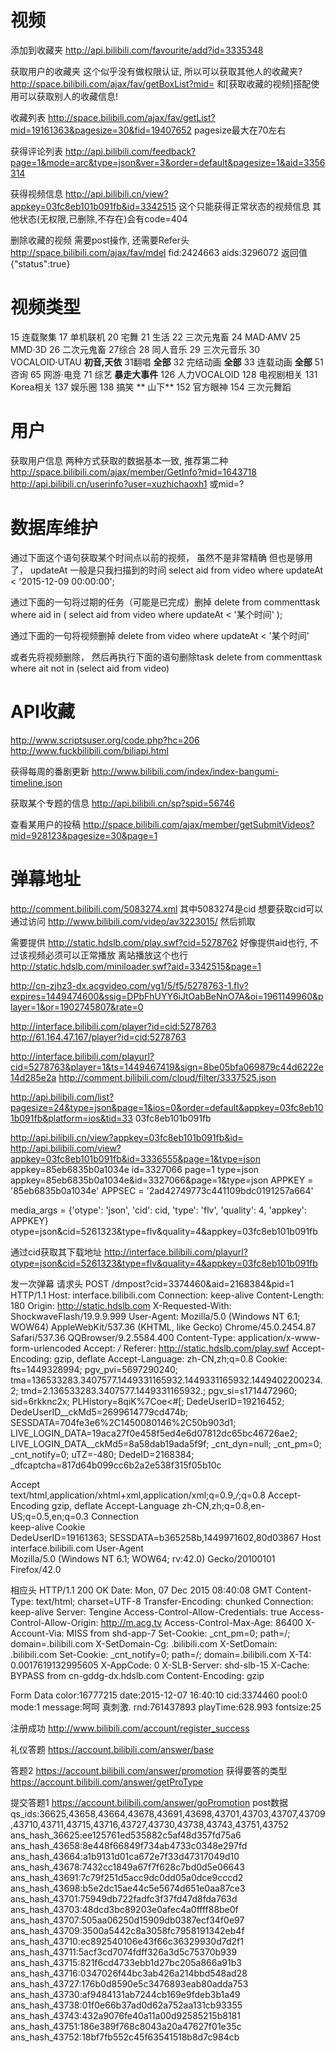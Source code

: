 # 视频 #
添加到收藏夹
http://api.bilibili.com/favourite/add?id=3335348

获取用户的收藏夹
这个似乎没有做权限认证, 所以可以获取其他人的收藏夹?
http://space.bilibili.com/ajax/fav/getBoxList?mid=
和[获取收藏的视频]搭配使用可以获取别人的收藏信息!

收藏列表
http://space.bilibili.com/ajax/fav/getList?mid=19161363&pagesize=30&fid=19407652
pagesize最大在70左右

获得评论列表
http://api.bilibili.com/feedback?page=1&mode=arc&type=json&ver=3&order=default&pagesize=1&aid=3356314

获得视频信息
http://api.bilibili.cn/view?appkey=03fc8eb101b091fb&id=3342515
这个只能获得正常状态的视频信息
其他状态(无权限,已删除,不存在)会有code=404

删除收藏的视频
需要post操作, 还需要Refer头
http://space.bilibili.com/ajax/fav/mdel
fid:2424663
aids:3296072
返回值{"status":true}

# 视频类型 #
15 连载聚集
17 单机联机
20 宅舞
21 生活
22 三次元鬼畜
24 MAD·AMV
25 MMD·3D
26 二次元鬼畜
27综合
28 同人音乐
29 三次元音乐
30 VOCALOID·UTAU			**初音,天依**
31翻唱						**全部**
32 完结动画					**全部**
33 连载动画					**全部**
51 咨询
65 网游·电竞
71 综艺						**暴走大事件**
126 人力VOCALOID
128 电视剧相关
131 Korea相关
137 娱乐圈
138 搞笑					** 山下**
152 官方眼神
154 三次元舞蹈

# 用户 #
获取用户信息
两种方式获取的数据基本一致, 推荐第二种
http://space.bilibili.com/ajax/member/GetInfo?mid=1643718
http://api.bilibili.cn/userinfo?user=xuzhichaoxh1
	或mid=?
	
# 数据库维护 #
通过下面这个语句获取某个时间点以前的视频， 虽然不是非常精确 但也是够用了， updateAt 一般是只我扫描到的时间
select aid from video where updateAt < '2015-12-09 00:00:00';

通过下面的一句将过期的任务（可能是已完成）删掉
delete from commenttask where aid in ( select aid from video where updateAt < '某个时间' );

通过下面的一句将视频删掉
delete from video where updateAt < '某个时间'

或者先将视频删除， 然后再执行下面的语句删除task
delete from commenttask where ait not in (select aid from video)


# API收藏 #
http://www.scriptsuser.org/code.php?hc=206
http://www.fuckbilibili.com/biliapi.html

获得每周的番剧更新
http://www.bilibili.com/index/index-bangumi-timeline.json

获取某个专题的信息
http://api.bilibili.cn/sp?spid=56746

查看某用户的投稿
http://space.bilibili.com/ajax/member/getSubmitVideos?mid=928123&pagesize=30&page=1



# 弹幕地址 #
http://comment.bilibili.com/5083274.xml
其中5083274是cid
想要获取cid可以通过访问
http://www.bilibili.com/video/av3223015/
然后抓取
<script type='text/javascript'>EmbedPlayer('player', "http://static.hdslb.com/play.swf", "cid=5083274&aid=3223015");</script>

需要提供
http://static.hdslb.com/play.swf?cid=5278762
好像提供aid也行, 不过该视频必须可以正常播放
离站播放这个也行
http://static.hdslb.com/miniloader.swf?aid=3342515&page=1


http://cn-zjhz3-dx.acgvideo.com/vg1/5/f5/5278763-1.flv?expires=1449474600&ssig=DPbFhUYY6iJtOabBeNnO7A&oi=1961149960&player=1&or=1902745807&rate=0

http://interface.bilibili.com/player?id=cid:5278763
http://61.164.47.167/player?id=cid:5278763

http://interface.bilibili.com/playurl?cid=5278763&player=1&ts=1449467419&sign=8be05bfa069879c44d6222e14d285e2a
http://comment.bilibili.com/cloud/filter/3337525.json

http://api.bilibili.com/list?pagesize=24&type=json&page=1&ios=0&order=default&appkey=03fc8eb101b091fb&platform=ios&tid=33
03fc8eb101b091fb

http://api.bilibili.cn/view?appkey=03fc8eb101b091fb&id=
http://api.bilibili.com/view?appkey=03fc8eb101b091fb&id=3336555&page=1&type=json
appkey=85eb6835b0a1034e
id=3327066
page=1
type=json
appkey=85eb6835b0a1034e&id=3327066&page=1&type=json
APPKEY = '85eb6835b0a1034e'
APPSEC = '2ad42749773c441109bdc0191257a664'

media_args = {'otype': 'json', 'cid': cid, 'type': 'flv', 'quality': 4, 'appkey': APPKEY}
otype=json&cid=5261323&type=flv&quality=4&appkey=03fc8eb101b091fb

通过cid获取其下载地址
http://interface.bilibili.com/playurl?otype=json&cid=5261323&type=flv&quality=4&appkey=03fc8eb101b091fb

发一次弹幕
请求头
POST /dmpost?cid=3374460&aid=2168384&pid=1 HTTP/1.1
Host: interface.bilibili.com
Connection: keep-alive
Content-Length: 180
Origin: http://static.hdslb.com
X-Requested-With: ShockwaveFlash/19.9.9.999
User-Agent: Mozilla/5.0 (Windows NT 6.1; WOW64) AppleWebKit/537.36 (KHTML, like Gecko) Chrome/45.0.2454.87 Safari/537.36 QQBrowser/9.2.5584.400
Content-Type: application/x-www-form-urlencoded
Accept: */*
Referer: http://static.hdslb.com/play.swf
Accept-Encoding: gzip, deflate
Accept-Language: zh-CN,zh;q=0.8
Cookie: fts=1449328994; pgv_pvi=5697290240; tma=136533283.3407577.1449331165932.1449331165932.1449402200234.2; tmd=2.136533283.3407577.1449331165932.; pgv_si=s1714472960; sid=6rkknc2x; PLHistory=8qiK%7Coe<#[; DedeUserID=19216452; DedeUserID__ckMd5=2699614779cd474b; SESSDATA=704fe3e6%2C1450080146%2C50b903d1; LIVE_LOGIN_DATA=19aca27f0e458f5ed4e6d07812dc65bc46726ae2; LIVE_LOGIN_DATA__ckMd5=8a58dab19ada5f9f; _cnt_dyn=null; _cnt_pm=0; _cnt_notify=0; uTZ=-480; DedeID=2168384; _dfcaptcha=817d64b099cc6b2a2e538f315f05b10c

Accept	
text/html,application/xhtml+xml,application/xml;q=0.9,*/*;q=0.8
Accept-Encoding	
gzip, deflate
Accept-Language	
zh-CN,zh;q=0.8,en-US;q=0.5,en;q=0.3
Connection	
keep-alive
Cookie	
DedeUserID=19161363; SESSDATA=b365258b,1449971602,80d03867
Host	
interface.bilibili.com
User-Agent	
Mozilla/5.0 (Windows NT 6.1; WOW64; rv:42.0) Gecko/20100101 Firefox/42.0

相应头
HTTP/1.1 200 OK
Date: Mon, 07 Dec 2015 08:40:08 GMT
Content-Type: text/html; charset=UTF-8
Transfer-Encoding: chunked
Connection: keep-alive
Server: Tengine
Access-Control-Allow-Credentials: true
Access-Control-Allow-Origin: http://m.acg.tv
Access-Control-Max-Age: 86400
X-Account-Via: MISS from shd-app-7
Set-Cookie: _cnt_pm=0; path=/; domain=.bilibili.com
X-SetDomain-Cg: .bilibili.com
X-SetDomain: .bilibili.com
Set-Cookie: _cnt_notify=0; path=/; domain=.bilibili.com
X-T4: 0.0017619132995605
X-AppCode: 0
X-SLB-Server: shd-slb-15
X-Cache: BYPASS from cn-gddg-dx.hdslb.com
Content-Encoding: gzip

Form Data
color:16777215
date:2015-12-07 16:40:10
cid:3374460
pool:0
mode:1
message:呵呵 真刺激.
rnd:761437893
playTime:628.993
fontsize:25




注册成功
http://www.bilibili.com/account/register_success

礼仪答题
https://account.bilibili.com/answer/base

答题2
https://account.bilibili.com/answer/promotion
获得要答的类型
https://account.bilibili.com/answer/getProType


提交答题1
https://account.bilibili.com/answer/goPromotion
post数据
qs_ids:36625,43658,43664,43678,43691,43698,43701,43703,43707,43709,43710,43711,43715,43716,43727,43730,43738,43743,43751,43752
ans_hash_36625:ee125761ed535882c5af48d357fd75a6
ans_hash_43658:8e448f66849f734ab4733c0348e297fd
ans_hash_43664:a1b9131d01ca672e7f33d47317049d10
ans_hash_43678:7432cc1849a67f7f628c7bd0d5e06643
ans_hash_43691:7c79f251d5acc9dc0dd05a0dce9cccd2
ans_hash_43698:b5e2dc15ae44c5e5674d651e0aa87ce3
ans_hash_43701:75949db722fadfc3f37fd47d8fda763d
ans_hash_43703:48dcd3bc89203e0afec4a0ffff88be0f
ans_hash_43707:505aa06250d15909db0387ecf34f0e97
ans_hash_43709:3500a5442c8a3058fc7958191342eb4f
ans_hash_43710:ec892540106e43f66c36329930d7d2f1
ans_hash_43711:5acf3cd7074fdff326a3d5c75370b939
ans_hash_43715:821f6cd4733ebb1d27bc205a866a91b3
ans_hash_43716:0347026f44bc3ab426a214bbd548ad28
ans_hash_43727:176b0d8590e5c3476893eab80adda753
ans_hash_43730:af9484131ab7244cb169e9fdeb3b1a49
ans_hash_43738:01f0e66b37ad0d62a752aa131cb93355
ans_hash_43743:432a9076fe40a11a00d92585215b8181
ans_hash_43751:186e389f768c8043a20a47627f01e35c
ans_hash_43752:18bf7fb552c45f63541518b8d7c984cb